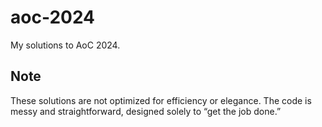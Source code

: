 # aoc-2024

My solutions to AoC 2024.

## Note

These solutions are not optimized for efficiency or elegance. The code is messy and straightforward, designed solely to “get the job done.”
